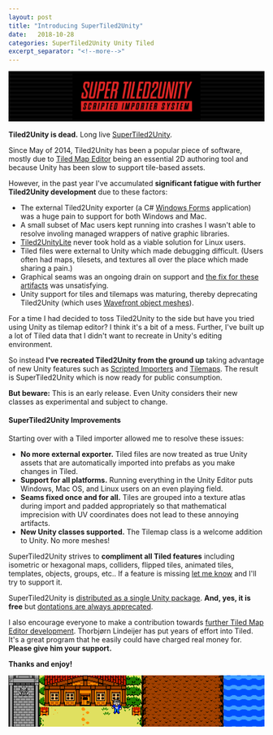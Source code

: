 ```yaml
---
layout: post
title: "Introducing SuperTiled2Unity"
date:   2018-10-28
categories: SuperTiled2Unity Unity Tiled
excerpt_separator: "<!--more-->"
---
```


<img class="u-full-width" alt="SuperTiled2Unity" src="assets/images/st2u-bar-wide.png"/>

**Tiled2Unity is dead.** Long live [SuperTiled2Unity](supertiled2unity.html). <!--more-->

Since May of 2014, Tiled2Unity has been a popular piece of software, mostly 
due to [Tiled Map Editor](https://www.mapeditor.org/) being an essential 2D authoring tool and because Unity has been slow to support tile-based assets.

However, in the past year I've accumulated **significant fatigue with further Tiled2Unity development** due to these factors:

* The external Tiled2Unity exporter (a C# [Windows Forms](https://en.wikipedia.org/wiki/Windows_Forms) application) was a huge pain to support for both Windows and Mac.
* A small subset of Mac users kept running into crashes I wasn't able to resolve involing managed wrappers of native graphic libraries.
* [Tiled2UnityLite](introducing-tiled2unitylite.html) never took hold as a viable solution for Linux users.
* Tiled files were external to Unity which made debugging difficult. (Users often had maps, tilesets, and textures all over the place which made sharing a pain.)
* Graphical seams was an ongoing drain on support and [the fix for these artifacts](https://tiled2unity.readthedocs.io/en/latest/fixing-seams/) was unsatisfying.
* Unity support for tiles and tilemaps was maturing, thereby deprecating Tiled2Unity (which uses [Wavefront object meshes](https://en.wikipedia.org/wiki/Wavefront_.obj_file)).

For a time I had decided to toss Tiled2Unity to the side but have you tried using Unity as tilemap editor? I think it's a bit of a mess.
Further, I've built up a lot of Tiled data that I didn't want to recreate in Unity's editing environment.

So instead **I've recreated Tiled2Unity from the ground up** taking advantage of new Unity features
such as [Scripted Importers](https://docs.unity3d.com/Manual/ScriptedImporters.html) and [Tilemaps](https://docs.unity3d.com/Manual/Tilemap.html).
The result is SuperTiled2Unity which is now ready for public consumption.

**But beware:** This is an early release. Even Unity considers their new classes as experimental and subject to change.

#### SuperTiled2Unity Improvements

Starting over with a Tiled importer allowed me to resolve these issues:

* **No more external exporter.** Tiled files are now treated as true Unity assets that are automatically imported into prefabs as you make changes in Tiled.
* **Support for all platforms.** Running everything in the Unity Editor puts Windows, Mac OS, and Linux users on an even playing field.
* **Seams fixed once and for all.** Tiles are grouped into a texture atlas during import and padded appropriately so that mathematical imprecision with UV coordinates does not lead to these annoying artifacts.
* **New Unity classes supported.** The Tilemap class is a welcome addition to Unity. No more meshes!

SuperTiled2Unity strives to **compliment all Tiled features** including isometric or hexagonal maps, colliders, flipped tiles, animated tiles, templates, objects, groups, etc..
If a feature is missing [let me know](https://github.com/Seanba/SuperTiled2Unity/issues) and I'll try to support it.

SuperTiled2Unity is [distributed as a single Unity package](SuperTiled2Unity). **And, yes, it is free** but [dontations are always apprecated](donate).

I also encourage everyone to make a contribution towards [further Tiled Map Editor development](https://www.patreon.com/bjorn/overview).
Thorbjørn Lindeijer has put years of effort into Tiled. It's a great program that he easily could have charged real money for. **Please give him your support.**

**Thanks and enjoy!**

<img class="u-full-width" alt="SuperTiled2Unity" src="assets/images/overhead-in-unity.png"/>